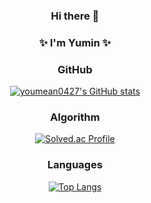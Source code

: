 
<div align="center">
  
### Hi there 👋
  
### ✨ I'm Yumin ✨

####

<!--
**youmean0427/youmean0427** is a ✨ _special_ ✨ repository because its `README.md` (this file) appears on your GitHub profile.

Here are some ideas to get you started:

- 🔭 I’m currently working on ...
- 🌱 I’m currently learning ...
- 👯 I’m looking to collaborate on ...
- 🤔 I’m looking for help with ...
- 💬 Ask me about ...
- 📫 How to reach me: ...
- 😄 Pronouns: ...
- ⚡ Fun fact: ...
-->

### GitHub
[![youmean0427's GitHub stats](https://github-readme-stats.vercel.app/api?username=youmean0427)](https://github.com/youmean0427/github-readme-stats)

### Algorithm
[![Solved.ac Profile](http://mazassumnida.wtf/api/v2/generate_badge?boj=youmean0427)](https://solved.ac/youmean0427/)

### Languages
[![Top Langs](https://github-readme-stats.vercel.app/api/top-langs/?username=youmean0427&layout=compact)](https://github.com/youmean0427/github-readme-stats)


</div>
